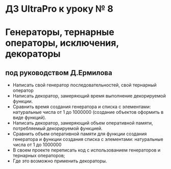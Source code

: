 # ДЗ UltraPro к уроку № 8
# Генераторы, тернарные операторы, исключения, декораторы
## под руководством Д.Ермилова
* Написать свой генератор последовательностей, свой тернарный оператор
* Написать декоратор, замеряющий время выполнение декорируемой функции.
* Сравнить время создания генератора и списка с элементами: натуральные числа 
     от 1 до 1000000 (создание объектов оформить в виде функций).
* Написать декоратор, замеряющий объем оперативной памяти, потребляемый
     декорируемой функцией.
* Сравнить объем оперативной памяти для функции создания генератора и
     функции создания списка с элементами: натуральные числа от 1 до 1000000
* В своем проекте переписать код с использованием генераторов и тернарных
     операторов;
* Где это возможно применить декораторы.

